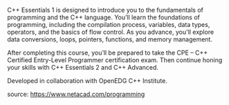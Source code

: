 C++ Essentials 1 is designed to introduce you to the fundamentals of programming and the C++ language. You’ll learn the foundations of programming, including the compilation process, variables, data types, operators, and the basics of flow control. As you advance, you'll explore data conversions, loops, pointers, functions, and memory management.

After completing this course, you’ll be prepared to take the CPE – C++ Certified Entry-Level Programmer certification exam. Then continue honing your skills with C++ Essentials 2 and C++ Advanced.

Developed in collaboration with OpenEDG C++ Institute.

source: https://www.netacad.com/programming
